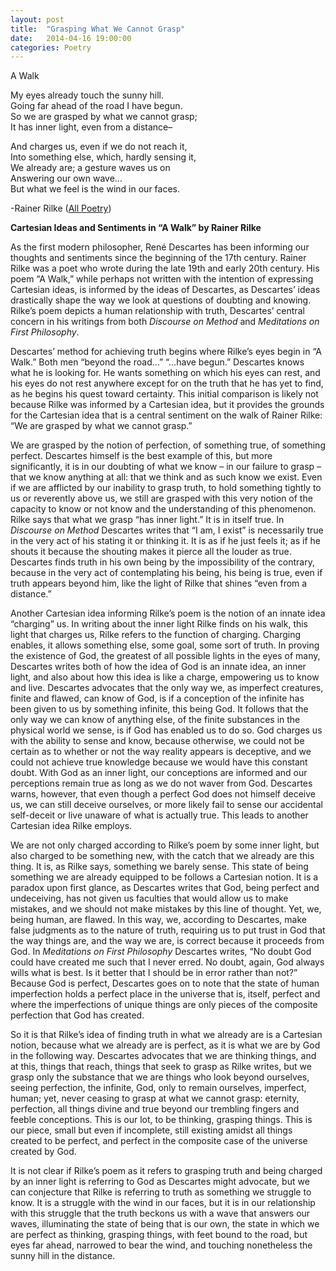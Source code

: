 ```yaml
---
layout: post
title:  "Grasping What We Cannot Grasp"
date:   2014-04-16 19:00:00
categories: Poetry
---
```


A Walk

My eyes already touch the sunny hill.<br>
Going far ahead of the road I have begun.<br>
So we are grasped by what we cannot grasp;<br>
It has inner light, even from a distance–<br>

And charges us, even if we do not reach it,<br>
Into something else, which, hardly sensing it,<br>
We already are; a gesture waves us on<br>
Answering our own wave...<br>
But what we feel is the wind in our faces.<br>

-Rainer Rilke ([All Poetry](https://allpoetry.com/A-Walk))

**Cartesian Ideas and Sentiments in “A Walk” by Rainer Rilke**

As the first modern philosopher, René Descartes has been informing our thoughts and sentiments since the beginning of the 17th century.  Rainer Rilke was a poet who wrote during the late 19th and early 20th century.  His poem “A Walk,” while perhaps not written with the intention of expressing Cartesian ideas, is informed by the ideas of Descartes, as Descartes’ ideas drastically shape the way we look at questions of doubting and knowing.  Rilke’s poem depicts a human relationship with truth, Descartes’ central concern in his writings from both *Discourse on Method* and *Meditations on First Philosophy*.    

Descartes’ method for achieving truth begins where Rilke’s eyes begin in “A Walk.”  Both men “beyond the road…” “…have begun.”  Descartes knows what he is looking for.  He wants something on which his eyes can rest, and his eyes do not rest anywhere except for on the truth that he has yet to find, as he begins his quest toward certainty.  This initial comparison is likely not because Rilke was informed by a Cartesian idea, but it provides the grounds for the Cartesian idea that is a central sentiment on the walk of Rainer Rilke: “We are grasped by what we cannot grasp.”

We are grasped by the notion of perfection, of something true, of something perfect.  Descartes himself is the best example of this, but more significantly, it is in our doubting of what we know – in our failure to grasp – that we know anything at all: that we think and as such know we exist.  Even if we are afflicted by our inability to grasp truth, to hold something tightly to us or reverently above us, we still are grasped with this very notion of the capacity to know or not know and the understanding of this phenomenon.  Rilke says that what we grasp “has inner light.”  It is in itself true.  In *Discourse on Method* Descartes writes that “I am, I exist” is necessarily true in the very act of his stating it or thinking it.  It is as if he just feels it; as if he shouts it because the shouting makes it pierce all the louder as true.  Descartes finds truth in his own being by the impossibility of the contrary, because in the very act of contemplating his being, his being is true, even if truth appears beyond him, like the light of Rilke that shines “even from a distance.”

Another Cartesian idea informing Rilke’s poem is the notion of an innate idea “charging” us.  In writing about the inner light Rilke finds on his walk, this light that charges us, Rilke refers to the function of charging.  Charging enables, it allows something else, some goal, some sort of truth.  In proving the existence of God, the greatest of all possible lights in the eyes of many, Descartes writes both of how the idea of God is an innate idea, an inner light, and also about how this idea is like a charge, empowering us to know and live.  Descartes advocates that the only way we, as imperfect creatures, finite and flawed, can know of God, is if a conception of the infinite has been given to us by something infinite, this being God.  It follows that the only way we can know of anything else, of the finite substances in the physical world we sense, is if God has enabled us to do so.  God charges us with the ability to sense and know, because otherwise, we could not be certain as to whether or not the way reality appears is deceptive, and we could not achieve true knowledge because we would have this constant doubt.  With God as an inner light, our conceptions are informed and our perceptions remain true as long as we do not waver from God.  Descartes warns, however, that even though a perfect God does not himself deceive us, we can still deceive ourselves, or more likely fail to sense our accidental self-deceit or live unaware of what is actually true.  This leads to another Cartesian idea Rilke employs.

We are not only charged according to Rilke’s poem by some inner light, but also charged to be something new, with the catch that we already are this thing.  It is, as Rilke says, something we barely sense.  This state of being something we are already equipped to be follows a Cartesian notion.  It is a paradox upon first glance, as Descartes writes that God, being perfect and undeceiving, has not given us faculties that would allow us to make mistakes, and we should not make mistakes by this line of thought.  Yet, we, being human, are flawed.  In this way, we, according to Descartes, make false judgments as to the nature of truth, requiring us to put trust in God that the way things are, and the way we are, is correct because it proceeds from God.  In *Meditations on First Philosophy* Descartes writes, “No doubt God could have created me such that I never erred.  No doubt, again, God always wills what is best.  Is it better that I should be in error rather than not?”  Because God is perfect, Descartes goes on to note that the state of human imperfection holds a perfect place in the universe that is, itself, perfect and where the imperfections of unique things are only pieces of the composite perfection that God has created.

So it is that Rilke’s idea of finding truth in what we already are is a Cartesian notion, because what we already are is perfect, as it is what we are by God in the following way.  Descartes advocates that we are thinking things, and at this, things that reach, things that seek to grasp as Rilke writes, but we grasp only the substance that we are things who look beyond ourselves, seeing perfection, the infinite, God, only to remain ourselves, imperfect, human; yet, never ceasing to grasp at what we cannot grasp: eternity, perfection, all things divine and true beyond our trembling fingers and feeble conceptions.  This is our lot, to be thinking, grasping things.  This is our piece, small but even if incomplete, still existing amidst all things created to be perfect, and perfect in the composite case of the universe created by God.

It is not clear if Rilke’s poem as it refers to grasping truth and being charged by an inner light is referring to God as Descartes might advocate, but we can conjecture that Rilke is referring to truth as something we struggle to know.  It is a struggle with the wind in our faces, but it is in our relationship with this struggle that the truth beckons us with a wave that answers our waves, illuminating the state of being that is our own, the state in which we are perfect as thinking, grasping things, with feet bound to the road, but eyes far ahead, narrowed to bear the wind, and touching nonetheless the sunny hill in the distance.
